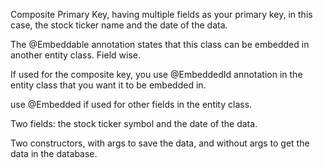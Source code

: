 Composite Primary Key, having multiple fields as your primary key, in this case, the stock ticker name and the date of the data. 

The @Embeddable annotation states that this class can be embedded in another entity class. Field wise.

If used for the composite key, you use @EmbeddedId annotation in the entity class that you want it to be embedded in.

use @Embedded if used for other fields in the entity class.

Two fields: the stock ticker symbol and the date of the data.

Two constructors, with args to save the data, and without args to get the data in the database.

